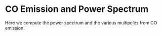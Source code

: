 # CO Emission and Power Spectrum
Here we compute the power spectrum and the various multipoles from CO emission.
